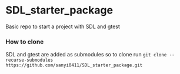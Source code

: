 # SDL_starter_package

Basic repo to start a project with SDL and gtest

### How to clone

SDL and gtest are added as submodules so to clone run `git clone --recurse-submodules https://github.com/sanyi0411/SDL_starter_package.git`